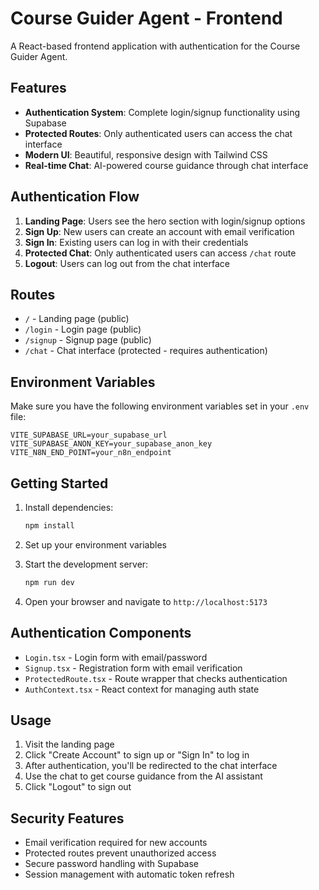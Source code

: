 # Course Guider Agent - Frontend

A React-based frontend application with authentication for the Course Guider Agent.

## Features

- **Authentication System**: Complete login/signup functionality using Supabase
- **Protected Routes**: Only authenticated users can access the chat interface
- **Modern UI**: Beautiful, responsive design with Tailwind CSS
- **Real-time Chat**: AI-powered course guidance through chat interface

## Authentication Flow

1. **Landing Page**: Users see the hero section with login/signup options
2. **Sign Up**: New users can create an account with email verification
3. **Sign In**: Existing users can log in with their credentials
4. **Protected Chat**: Only authenticated users can access `/chat` route
5. **Logout**: Users can log out from the chat interface

## Routes

- `/` - Landing page (public)
- `/login` - Login page (public)
- `/signup` - Signup page (public)
- `/chat` - Chat interface (protected - requires authentication)

## Environment Variables

Make sure you have the following environment variables set in your `.env` file:

```env
VITE_SUPABASE_URL=your_supabase_url
VITE_SUPABASE_ANON_KEY=your_supabase_anon_key
VITE_N8N_END_POINT=your_n8n_endpoint
```

## Getting Started

1. Install dependencies:
   ```bash
   npm install
   ```

2. Set up your environment variables

3. Start the development server:
   ```bash
   npm run dev
   ```

4. Open your browser and navigate to `http://localhost:5173`

## Authentication Components

- `Login.tsx` - Login form with email/password
- `Signup.tsx` - Registration form with email verification
- `ProtectedRoute.tsx` - Route wrapper that checks authentication
- `AuthContext.tsx` - React context for managing auth state

## Usage

1. Visit the landing page
2. Click "Create Account" to sign up or "Sign In" to log in
3. After authentication, you'll be redirected to the chat interface
4. Use the chat to get course guidance from the AI assistant
5. Click "Logout" to sign out

## Security Features

- Email verification required for new accounts
- Protected routes prevent unauthorized access
- Secure password handling with Supabase
- Session management with automatic token refresh 